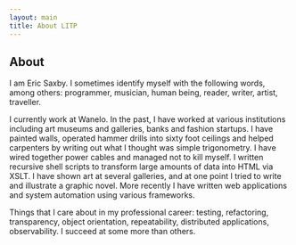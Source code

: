```yaml
---
layout: main
title: About LITP
---
```


## About

I am Eric Saxby. I sometimes identify myself with the following words,
among others: programmer, musician, human being, reader, writer, artist,
traveller.

I currently work at Wanelo. In the past, I have worked at various
institutions including art museums and galleries, banks and fashion
startups. I have painted walls, operated hammer drills into sixty foot
ceilings and helped carpenters by writing out what I thought was simple
trigonometry. I have wired together power cables and managed not to kill myself.
I written recursive shell scripts to transform large amounts of data
into HTML via XSLT. I have shown art at several galleries, and at one
point I tried to write and illustrate a graphic novel. More recently I
have written web applications and system automation using various frameworks.

Things that I care about in my professional career: testing,
refactoring, transparency, object orientation, repeatability,
distributed applications, observability. I succeed at some more than
others.
